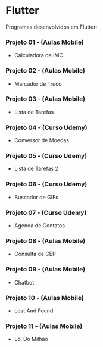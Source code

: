 # Flutter

Programas desenvolvidos em Flutter:

### Projeto 01 - (Aulas Mobile)
- Calculadora de IMC

### Projeto 02 -  (Aulas Mobile)
- Marcador de Truco

### Projeto 03 -  (Aulas Mobile)
- Lista de Tarefas

### Projeto 04 - (Curso Udemy)
- Conversor de Moedas

### Projeto 05 - (Curso Udemy)
- Lista de Tarefas 2

### Projeto 06 - (Curso Udemy)
- Buscador de GIFs

### Projeto 07 - (Curso Udemy)
- Agenda de Contatos

### Projeto 08 -  (Aulas Mobile)
- Consulta de CEP

### Projeto 09 -  (Aulas Mobile)
- Chatbot

### Projeto 10 -  (Aulas Mobile)
- Lost And Found

### Projeto 11 -  (Aulas Mobile)
- Lol Do Milhão



